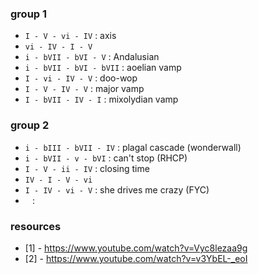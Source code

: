 
### group 1

* `I - V - vi - IV`      : axis
* `vi - IV - I - V`
* `i - bVII - bVI - V`    : Andalusian
* `i - bVII - bVI - bVII` : aoelian vamp 
* `I - vi - IV - V`       : doo-wop
* `I - V - IV - V`        : major vamp
* `I - bVII - IV - I`     : mixolydian vamp

### group 2

* `i - bIII - bVII - IV` : plagal cascade (wonderwall)
* `i - bVII - v - bVI` : can't stop (RHCP) 
* `I - V - ii - IV` : closing time 
* `IV - I - V - vi` 
* `I - IV - vi - V` : she drives me crazy (FYC)
* ` ` :  

### resources

* [1] - https://www.youtube.com/watch?v=Vyc8lezaa9g
* [2] - https://www.youtube.com/watch?v=v3YbEL-_eoI
